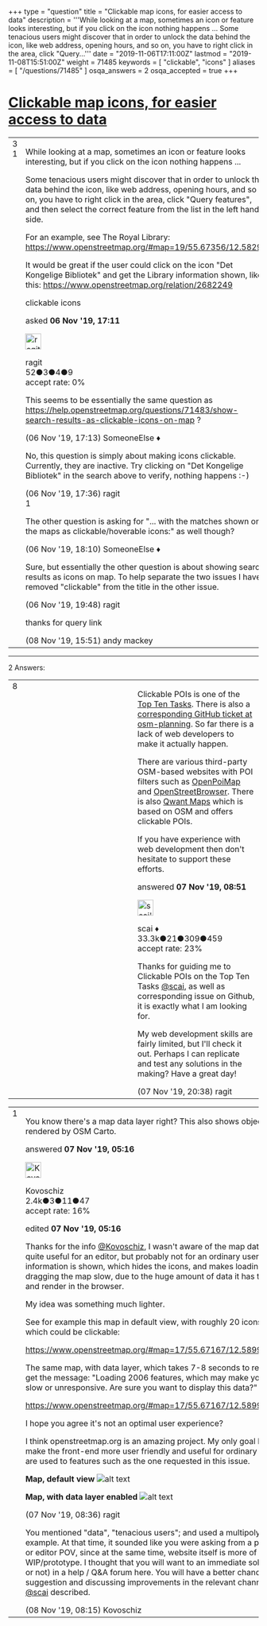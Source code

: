 +++
type = "question"
title = "Clickable map icons, for easier access to data"
description = '''While looking at a map, sometimes an icon or feature looks interesting, but if you click on the icon nothing happens ... Some tenacious users might discover that in order to unlock the data behind the icon, like web address, opening hours, and so on, you have to right click in the area, click &quot;Query...'''
date = "2019-11-06T17:11:00Z"
lastmod = "2019-11-08T15:51:00Z"
weight = 71485
keywords = [ "clickable", "icons" ]
aliases = [ "/questions/71485" ]
osqa_answers = 2
osqa_accepted = true
+++

<div class="headNormal">

# [Clickable map icons, for easier access to data](/questions/71485/clickable-map-icons-for-easier-access-to-data)

</div>

<div id="main-body">

<div id="askform">

<table id="question-table" style="width:100%;">
<colgroup>
<col style="width: 50%" />
<col style="width: 50%" />
</colgroup>
<tbody>
<tr>
<td style="width: 30px; vertical-align: top"><div class="vote-buttons">
<span id="post-71485-upvote" class="ajax-command post-vote up" rel="nofollow" title="I like this post (click again to cancel)"> </span>
<div id="post-71485-score" class="post-score" title="current number of votes">
3
</div>
<span id="post-71485-downvote" class="ajax-command post-vote down" rel="nofollow" title="I dont like this post (click again to cancel)"> </span> <span id="favorite-mark" class="ajax-command favorite-mark" rel="nofollow" title="mark/unmark this question as favorite (click again to cancel)"> </span>
<div id="favorite-count" class="favorite-count">
1
</div>
</div></td>
<td><div id="item-right">
<div class="question-body">
<p>While looking at a map, sometimes an icon or feature looks interesting, but if you click on the icon nothing happens ...</p>
<p>Some tenacious users might discover that in order to unlock the data behind the icon, like web address, opening hours, and so on, you have to right click in the area, click "Query features", and then select the correct feature from the list in the left hand side.</p>
<p>For an example, see The Royal Library: <a href="https://www.openstreetmap.org/#map=19/55.67356/12.58299">https://www.openstreetmap.org/#map=19/55.67356/12.58299</a></p>
<p>It would be great if the user could click on the icon "Det Kongelige Bibliotek" and get the Library information shown, like this: <a href="https://www.openstreetmap.org/relation/2682249">https://www.openstreetmap.org/relation/2682249</a></p>
</div>
<div id="question-tags" class="tags-container tags">
<span class="post-tag tag-link-clickable" rel="tag" title="see questions tagged &#39;clickable&#39;">clickable</span> <span class="post-tag tag-link-icons" rel="tag" title="see questions tagged &#39;icons&#39;">icons</span>
</div>
<div id="question-controls" class="post-controls">
&#10;</div>
<div class="post-update-info-container">
<div class="post-update-info post-update-info-user">
<p>asked <strong>06 Nov '19, 17:11</strong></p>
<img src="https://secure.gravatar.com/avatar/98920c408bbdc12079fb0c404c20e29e?s=32&amp;d=identicon&amp;r=g" class="gravatar" width="32" height="32" alt="ragit&#39;s gravatar image" />
<p><span>ragit</span><br />
<span class="score" title="52 reputation points">52</span><span title="3 badges"><span class="badge1">●</span><span class="badgecount">3</span></span><span title="4 badges"><span class="silver">●</span><span class="badgecount">4</span></span><span title="9 badges"><span class="bronze">●</span><span class="badgecount">9</span></span><br />
<span class="accept_rate" title="Rate of the user&#39;s accepted answers">accept rate:</span> <span title="ragit has no accepted answers">0%</span></p>
</div>
</div>
<div id="comments-container-71485" class="comments-container">
<span id="71486"></span>
<div id="comment-71486" class="comment">
<div id="post-71486-score" class="comment-score">
&#10;</div>
<div class="comment-text">
<p>This seems to be essentially the same question as <a href="/questions/71483/show-search-results-as-clickable-icons-on-map">https://help.openstreetmap.org/questions/71483/show-search-results-as-clickable-icons-on-map</a> ?</p>
</div>
<div id="comment-71486-info" class="comment-info">
<span class="comment-age">(06 Nov '19, 17:13)</span> <span class="comment-user userinfo">SomeoneElse ♦</span>
</div>
</div>
<span id="71489"></span>
<div id="comment-71489" class="comment">
<div id="post-71489-score" class="comment-score">
&#10;</div>
<div class="comment-text">
<p>No, this question is simply about making icons clickable. Currently, they are inactive. Try clicking on "Det Kongelige Bibliotek" in the search above to verify, nothing happens :-)</p>
</div>
<div id="comment-71489-info" class="comment-info">
<span class="comment-age">(06 Nov '19, 17:36)</span> <span class="comment-user userinfo">ragit</span>
</div>
</div>
<span id="71490"></span>
<div id="comment-71490" class="comment">
<div id="post-71490-score" class="comment-score">
1
</div>
<div class="comment-text">
<p>The other question is asking for "... with the matches shown on the maps as clickable/hoverable icons:" as well though?</p>
</div>
<div id="comment-71490-info" class="comment-info">
<span class="comment-age">(06 Nov '19, 18:10)</span> <span class="comment-user userinfo">SomeoneElse ♦</span>
</div>
</div>
<span id="71494"></span>
<div id="comment-71494" class="comment">
<div id="post-71494-score" class="comment-score">
&#10;</div>
<div class="comment-text">
<p>Sure, but essentially the other question is about showing search results as icons on map. To help separate the two issues I have removed "clickable" from the title in the other issue.</p>
</div>
<div id="comment-71494-info" class="comment-info">
<span class="comment-age">(06 Nov '19, 19:48)</span> <span class="comment-user userinfo">ragit</span>
</div>
</div>
<span id="71543"></span>
<div id="comment-71543" class="comment">
<div id="post-71543-score" class="comment-score">
&#10;</div>
<div class="comment-text">
<p>thanks for query link</p>
</div>
<div id="comment-71543-info" class="comment-info">
<span class="comment-age">(08 Nov '19, 15:51)</span> <span class="comment-user userinfo">andy mackey</span>
</div>
</div>
</div>
<div id="comment-tools-71485" class="comment-tools">
&#10;</div>
<div class="clear">
&#10;</div>
<div id="comment-71485-form-container" class="comment-form-container">
&#10;</div>
<div class="clear">
&#10;</div>
</div></td>
</tr>
</tbody>
</table>

------------------------------------------------------------------------

<div class="tabBar">

<span id="sort-top"></span>

<div class="headQuestions">

2 Answers:

</div>

</div>

<span id="71510"></span>

<div id="answer-container-71510" class="answer accepted-answer">

<table style="width:100%;">
<colgroup>
<col style="width: 50%" />
<col style="width: 50%" />
</colgroup>
<tbody>
<tr>
<td style="width: 30px; vertical-align: top"><div class="vote-buttons">
<span id="post-71510-upvote" class="ajax-command post-vote up" rel="nofollow" title="I like this post (click again to cancel)"> </span>
<div id="post-71510-score" class="post-score" title="current number of votes">
8
</div>
<span id="post-71510-downvote" class="ajax-command post-vote down" rel="nofollow" title="I dont like this post (click again to cancel)"> </span> <span class="accept-answer on" rel="nofollow" title="ragit has selected this answer as the correct answer"> </span>
</div></td>
<td><div class="item-right">
<div class="answer-body">
<p>Clickable POIs is one of the <a href="https://wiki.openstreetmap.org/wiki/Top_Ten_Tasks#Clickable_POIs_on_the_frontpage">Top Ten Tasks</a>. There is also a <a href="https://github.com/osmlab/osm-planning/issues/16">corresponding GitHub ticket at osm-planning</a>. So far there is a lack of web developers to make it actually happen.</p>
<p>There are various third-party OSM-based websites with POI filters such as <a href="http://openpoimap.org">OpenPoiMap</a> and <a href="https://openstreetbrowser.org">OpenStreetBrowser</a>. There is also <a href="https://www.qwant.com/maps/">Qwant Maps</a> which is based on OSM and offers clickable POIs.</p>
<p>If you have experience with web development then don't hesitate to support these efforts.</p>
</div>
<div class="answer-controls post-controls">
&#10;</div>
<div class="post-update-info-container">
<div class="post-update-info post-update-info-user">
<p>answered <strong>07 Nov '19, 08:51</strong></p>
<img src="https://secure.gravatar.com/avatar/52d3234f3be58156770e8a91d575bfbd?s=32&amp;d=identicon&amp;r=g" class="gravatar" width="32" height="32" alt="scai&#39;s gravatar image" />
<p><span>scai ♦</span><br />
<span class="score" title="33317 reputation points"><span>33.3k</span></span><span title="21 badges"><span class="badge1">●</span><span class="badgecount">21</span></span><span title="309 badges"><span class="silver">●</span><span class="badgecount">309</span></span><span title="459 badges"><span class="bronze">●</span><span class="badgecount">459</span></span><br />
<span class="accept_rate" title="Rate of the user&#39;s accepted answers">accept rate:</span> <span title="scai has 168 accepted answers">23%</span></p>
</div>
</div>
<div id="comments-container-71510" class="comments-container">
<span id="71524"></span>
<div id="comment-71524" class="comment">
<div id="post-71524-score" class="comment-score">
&#10;</div>
<div class="comment-text">
<p>Thanks for guiding me to Clickable POIs on the Top Ten Tasks <a href="https://help.openstreetmap.org/users/158/scai">@scai</a>, as well as corresponding issue on Github, it is exactly what I am looking for.</p>
<p>My web development skills are fairly limited, but I'll check it out. Perhaps I can replicate and test any solutions in the making? Have a great day!</p>
</div>
<div id="comment-71524-info" class="comment-info">
<span class="comment-age">(07 Nov '19, 20:38)</span> <span class="comment-user userinfo">ragit</span>
</div>
</div>
</div>
<div id="comment-tools-71510" class="comment-tools">
&#10;</div>
<div class="clear">
&#10;</div>
<div id="comment-71510-form-container" class="comment-form-container">
&#10;</div>
<div class="clear">
&#10;</div>
</div></td>
</tr>
</tbody>
</table>

</div>

<span id="71505"></span>

<div id="answer-container-71505" class="answer">

<table style="width:100%;">
<colgroup>
<col style="width: 50%" />
<col style="width: 50%" />
</colgroup>
<tbody>
<tr>
<td style="width: 30px; vertical-align: top"><div class="vote-buttons">
<span id="post-71505-upvote" class="ajax-command post-vote up" rel="nofollow" title="I like this post (click again to cancel)"> </span>
<div id="post-71505-score" class="post-score" title="current number of votes">
1
</div>
<span id="post-71505-downvote" class="ajax-command post-vote down" rel="nofollow" title="I dont like this post (click again to cancel)"> </span>
</div></td>
<td><div class="item-right">
<div class="answer-body">
<p>You know there's a map data layer right? This also shows objects not rendered by OSM Carto.</p>
</div>
<div class="answer-controls post-controls">
&#10;</div>
<div class="post-update-info-container">
<div class="post-update-info post-update-info-user">
<p>answered <strong>07 Nov '19, 05:16</strong></p>
<img src="https://secure.gravatar.com/avatar/76ffbb56c811e8a8ccdd4c28f122399f?s=32&amp;d=identicon&amp;r=g" class="gravatar" width="32" height="32" alt="Kovoschiz&#39;s gravatar image" />
<p><span>Kovoschiz</span><br />
<span class="score" title="2434 reputation points"><span>2.4k</span></span><span title="3 badges"><span class="badge1">●</span><span class="badgecount">3</span></span><span title="11 badges"><span class="silver">●</span><span class="badgecount">11</span></span><span title="47 badges"><span class="bronze">●</span><span class="badgecount">47</span></span><br />
<span class="accept_rate" title="Rate of the user&#39;s accepted answers">accept rate:</span> <span title="Kovoschiz has 22 accepted answers">16%</span></p>
</div>
<div class="post-update-info post-update-info-edited">
<p><span> edited <strong>07 Nov '19, 05:16</strong> </span></p>
</div>
</div>
<div id="comments-container-71505" class="comments-container">
<span id="71509"></span>
<div id="comment-71509" class="comment">
<div id="post-71509-score" class="comment-score">
&#10;</div>
<div class="comment-text">
<p>Thanks for the info <a href="https://help.openstreetmap.org/users/16887/kovoschiz">@Kovoschiz</a>, I wasn't aware of the map data layer. It is quite useful for an editor, but probably not for an ordinary user, since all information is shown, which hides the icons, and makes loading and dragging the map slow, due to the huge amount of data it has to download and render in the browser.</p>
<p>My idea was something much lighter.</p>
<p>See for example this map in default view, with roughly 20 icons of interest, which could be clickable:</p>
<p><a href="https://www.openstreetmap.org/#map=17/55.67167/12.58990">https://www.openstreetmap.org/#map=17/55.67167/12.58990</a></p>
<p>The same map, with data layer, which takes 7-8 seconds to render. Also I get the message: "Loading 2006 features, which may make your browser slow or unresponsive. Are sure you want to display this data?"</p>
<p><a href="https://www.openstreetmap.org/#map=17/55.67167/12.58990&amp;layers=D">https://www.openstreetmap.org/#map=17/55.67167/12.58990&amp;layers=D</a></p>
<p>I hope you agree it's not an optimal user experience?</p>
<p>I think openstreetmap.org is an amazing project. My only goal here is to make the front-end more user friendly and useful for ordinary users, who are used to features such as the one requested in this issue.</p>
<p><strong>Map, default view</strong> <img src="/upfiles/1.1.map-view-default-700px.png" alt="alt text" /></p>
<p><strong>Map, with data layer enabled</strong> <img src="/upfiles/1.2.map-view-details-700px.png" alt="alt text" /></p>
</div>
<div id="comment-71509-info" class="comment-info">
<span class="comment-age">(07 Nov '19, 08:36)</span> <span class="comment-user userinfo">ragit</span>
</div>
</div>
<span id="71536"></span>
<div id="comment-71536" class="comment">
<div id="post-71536-score" class="comment-score">
&#10;</div>
<div class="comment-text">
<p>You mentioned "data", "tenacious users"; and used a multipolygon as an example. At that time, it sounded like you were asking from a power user, or editor POV, since at the same time, website itself is more of a WIP/prototype. I thought that you will want to an immediate solution (good, or not) in a help / Q&amp;A forum here. You will have a better chance at making suggestion and discussing improvements in the relevant channels, as <a href="https://help.openstreetmap.org/users/158/scai"></a><a href="https://help.openstreetmap.org/users/158/scai">@scai</a> described.</p>
</div>
<div id="comment-71536-info" class="comment-info">
<span class="comment-age">(08 Nov '19, 08:15)</span> <span class="comment-user userinfo">Kovoschiz</span>
</div>
</div>
</div>
<div id="comment-tools-71505" class="comment-tools">
&#10;</div>
<div class="clear">
&#10;</div>
<div id="comment-71505-form-container" class="comment-form-container">
&#10;</div>
<div class="clear">
&#10;</div>
</div></td>
</tr>
</tbody>
</table>

</div>

<div class="paginator-container-left">

</div>

</div>

</div>

